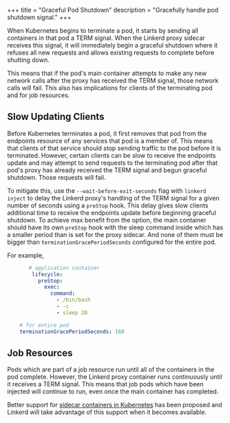 +++
title = "Graceful Pod Shutdown"
description = "Gracefully handle pod shutdown signal."
+++

When Kubernetes begins to terminate a pod, it starts by sending all containers
in that pod a TERM signal. When the Linkerd proxy sidecar receives this signal,
it will immediately begin a graceful shutdown where it refuses all new requests
and allows existing requests to complete before shutting down.

This means that if the pod's main container attempts to make any new network
calls after the proxy has received the TERM signal, those network calls will
fail. This also has implications for clients of the terminating pod and for
job resources.

## Slow Updating Clients

Before Kubernetes terminates a pod, it first removes that pod from the endpoints
resource of any services that pod is a member of. This means that clients of
that service should stop sending traffic to the pod before it is terminated.
However, certain clients can be slow to receive the endpoints update and may
attempt to send requests to the terminating pod after that pod's proxy has
already received the TERM signal and begun graceful shutdown. Those requests
will fail.

To mitigate this, use the `--wait-before-exit-seconds` flag with
`linkerd inject` to delay the Linkerd proxy's handling of the TERM signal for
a given number of seconds using a `preStop` hook. This delay gives slow clients
additional time to receive the endpoints update before beginning graceful
shutdown. To achieve max benefit from the option, the main container should have
its own `preStop` hook with the sleep command inside which has a smaller period
than is set for the proxy sidecar. And none of them must be bigger than
`terminationGracePeriodSeconds` configured for the entire pod.

For example,

```yaml
       # application container
        lifecycle:
          preStop:
            exec:
              command:
                - /bin/bash
                - -c
                - sleep 20

    # for entire pod
    terminationGracePeriodSeconds: 160
```

## Job Resources

Pods which are part of a job resource run until all of the containers in the
pod complete. However, the Linkerd proxy container runs continuously until it
receives a TERM signal. This means that job pods which have been injected will
continue to run, even once the main container has completed.

Better support for
[sidecar containers in Kubernetes](https://github.com/kubernetes/kubernetes/issues/25908)
has been proposed and Linkerd will take advantage of this support when it
becomes available.
